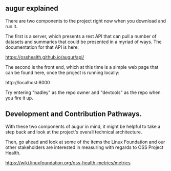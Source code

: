 ## augur explained

There are two components to the project right now when you download and run it.

The first is a server, which presents a rest API that can pull a number of datasets and summaries that could be presented in a myriad of ways.  The documentation for that API is here:

https://osshealth.github.io/augur/api/

The second is the front end, which at this time is a simple web page that can be found here, once the project is running locally:

http://localhost:8000

Try entering "hadley" as the repo owner and "devtools" as the repo when you fire it up.

## Development and Contribution Pathways.

With these two components of augur in mind, it might be helpful to take a step back and look at the project's overall technical architecture.

Then, go ahead and look at some of the items the Linux Foundation and our other stakeholders are interested in measuring with regards to OSS Project Health.

https://wiki.linuxfoundation.org/oss-health-metrics/metrics

